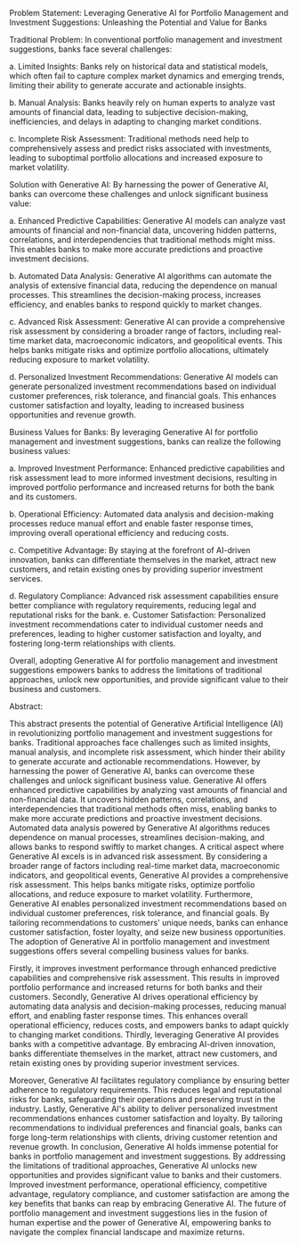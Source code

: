 Problem Statement: Leveraging Generative AI for Portfolio Management and Investment Suggestions: Unleashing the Potential and Value for Banks


Traditional Problem: 
In conventional portfolio management and investment suggestions, banks face several challenges: 


a. Limited Insights: Banks rely on historical data and statistical models, which often fail to capture complex market dynamics and emerging trends, limiting their ability to generate accurate and actionable insights. 


b. Manual Analysis: Banks heavily rely on human experts to analyze vast amounts of financial data, leading to subjective decision-making, inefficiencies, and delays in adapting to changing market conditions. 


c. Incomplete Risk Assessment: Traditional methods need help to comprehensively assess and predict risks associated with investments, leading to suboptimal portfolio allocations and increased exposure to market volatility.


Solution with Generative AI: 
By harnessing the power of Generative AI, banks can overcome these challenges and unlock significant business value:


a. Enhanced Predictive Capabilities: Generative AI models can analyze vast amounts of financial and non-financial data, uncovering hidden patterns, correlations, and interdependencies that traditional methods might miss. This enables banks to make more accurate predictions and proactive investment decisions. 


b. Automated Data Analysis: Generative AI algorithms can automate the analysis of extensive financial data, reducing the dependence on manual processes. This streamlines the decision-making process, increases efficiency, and enables banks to respond quickly to market changes. 


c. Advanced Risk Assessment: Generative AI can provide a comprehensive risk assessment by considering a broader range of factors, including real-time market data, macroeconomic indicators, and geopolitical events. This helps banks mitigate risks and optimize portfolio allocations, ultimately reducing exposure to market volatility. 


d. Personalized Investment Recommendations: Generative AI models can generate personalized investment recommendations based on individual customer preferences, risk tolerance, and financial goals. This enhances customer satisfaction and loyalty, leading to increased business opportunities and revenue growth.


Business Values for Banks: 
By leveraging Generative AI for portfolio management and investment suggestions, banks can realize the following business values: 


a. Improved Investment Performance: Enhanced predictive capabilities and risk assessment lead to more informed investment decisions, resulting in improved portfolio performance and increased returns for both the bank and its customers. 


b. Operational Efficiency: Automated data analysis and decision-making processes reduce manual effort and enable faster response times, improving overall operational efficiency and reducing costs. 


c. Competitive Advantage: By staying at the forefront of AI-driven innovation, banks can differentiate themselves in the market, attract new customers, and retain existing ones by providing superior investment services.


d. Regulatory Compliance: Advanced risk assessment capabilities ensure better compliance with regulatory requirements, reducing legal and reputational risks for the bank. e. Customer Satisfaction: Personalized investment recommendations cater to individual customer needs and preferences, leading to higher customer satisfaction and loyalty, and fostering long-term relationships with clients.


Overall, adopting Generative AI for portfolio management and investment suggestions empowers banks to address the limitations of traditional approaches, unlock new opportunities, and provide significant value to their business and customers.








Abstract:

This abstract presents the potential of Generative Artificial Intelligence (AI) in revolutionizing portfolio management and investment suggestions for banks. Traditional approaches face challenges such as limited insights, manual analysis, and incomplete risk assessment, which hinder their ability to generate accurate and actionable recommendations. However, by harnessing the power of Generative AI, banks can overcome these challenges and unlock significant business value.
Generative AI offers enhanced predictive capabilities by analyzing vast amounts of financial and non-financial data. It uncovers hidden patterns, correlations, and interdependencies that traditional methods often miss, enabling banks to make more accurate predictions and proactive investment decisions. Automated data analysis powered by Generative AI algorithms reduces dependence on manual processes, streamlines decision-making, and allows banks to respond swiftly to market changes.
A critical aspect where Generative AI excels is in advanced risk assessment. By considering a broader range of factors including real-time market data, macroeconomic indicators, and geopolitical events, Generative AI provides a comprehensive risk assessment. This helps banks mitigate risks, optimize portfolio allocations, and reduce exposure to market volatility.
Furthermore, Generative AI enables personalized investment recommendations based on individual customer preferences, risk tolerance, and financial goals. By tailoring recommendations to customers' unique needs, banks can enhance customer satisfaction, foster loyalty, and seize new business opportunities.
The adoption of Generative AI in portfolio management and investment suggestions offers several compelling business values for banks. 

Firstly, it improves investment performance through enhanced predictive capabilities and comprehensive risk assessment. This results in improved portfolio performance and increased returns for both banks and their customers.
Secondly, Generative AI drives operational efficiency by automating data analysis and decision-making processes, reducing manual effort, and enabling faster response times. This enhances overall operational efficiency, reduces costs, and empowers banks to adapt quickly to changing market conditions.
Thirdly, leveraging Generative AI provides banks with a competitive advantage. By embracing AI-driven innovation, banks differentiate themselves in the market, attract new customers, and retain existing ones by providing superior investment services.

Moreover, Generative AI facilitates regulatory compliance by ensuring better adherence to regulatory requirements. This reduces legal and reputational risks for banks, safeguarding their operations and preserving trust in the industry.
Lastly, Generative AI's ability to deliver personalized investment recommendations enhances customer satisfaction and loyalty. By tailoring recommendations to individual preferences and financial goals, banks can forge long-term relationships with clients, driving customer retention and revenue growth.
In conclusion, Generative AI holds immense potential for banks in portfolio management and investment suggestions. By addressing the limitations of traditional approaches, Generative AI unlocks new opportunities and provides significant value to banks and their customers. Improved investment performance, operational efficiency, competitive advantage, regulatory compliance, and customer satisfaction are among the key benefits that banks can reap by embracing Generative AI. The future of portfolio management and investment suggestions lies in the fusion of human expertise and the power of Generative AI, empowering banks to navigate the complex financial landscape and maximize returns.

